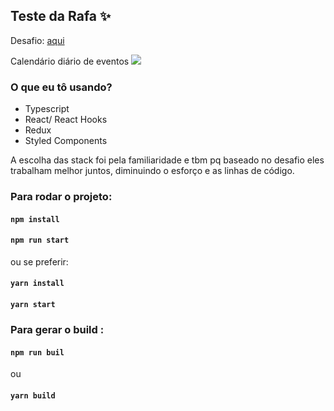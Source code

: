 ## Teste da Rafa ✨

Desafio: [aqui](https://gitlab.fretebras.com.br/-/snippets/178)

Calendário diário de eventos ![](https://lh3.googleusercontent.com/pw/ACtC-3dFRPel5D2aTwXztbb3VF_Ylad-uPtmhZE8OzDZMFR_Uy1qJyE9MJF67TEJ0hLanvA0LPs9tPza8t7-4xxu82AXrplVff8tgDlTSvJYBuBVIzUs-4RexZLgV0OGUja21IsP6j7DU9AYTZ2UFx31U7qt=w704-h759-no?authuser=1)

### O que eu tô usando?

- Typescript
- React/ React Hooks
- Redux
- Styled Components

A escolha das stack foi pela familiaridade e tbm pq baseado no desafio eles trabalham melhor juntos, diminuindo o esforço e as linhas de código.

### Para rodar o projeto:

#### `npm install`

#### `npm run start`

ou se preferir:

#### `yarn install`

#### `yarn start`

### Para gerar o build :

#### `npm run buil`

ou

#### `yarn build`
